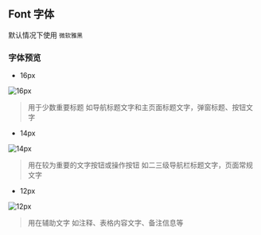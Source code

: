 ## Font 字体

默认情况下使用 `微软雅黑`

### 字体预览

- 16px

![16px](../../img/font/font-16px ':size=250x50')


> 用于少数重要标题 如导航标题文字和主页面标题文字，弹窗标题、按钮文字

- 14px

![14px](../../img/font/font-14px ':size=250x50')


> 用在较为重要的文字按钮或操作按钮 如二三级导航栏标题文字，页面常规文字

- 12px

![12px](../../img/font/font-12px ':size=250x50')


> 用在辅助文字 如注释、表格内容文字、备注信息等